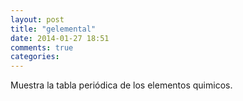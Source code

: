 ```yaml
---
layout: post
title: "gelemental"
date: 2014-01-27 18:51
comments: true
categories: 
---
```

Muestra la tabla periódica de los elementos quimicos.

